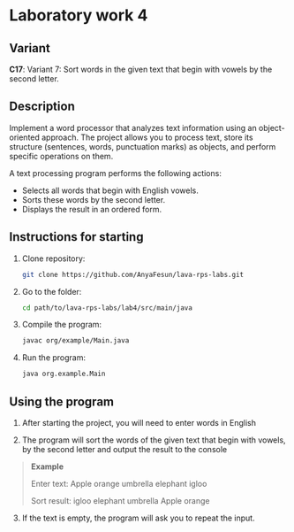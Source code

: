 # Laboratory work 4

## Variant
**C17**: Variant 7: Sort words in the given text that begin with vowels by the second letter.

## Description
Implement a word processor that analyzes text information 
using an object-oriented approach. The project allows you
to process text, store its structure (sentences, words, 
punctuation marks) as objects, and perform specific operations
on them.

A text processing program performs the following actions:
- Selects all words that begin with English vowels.
- Sorts these words by the second letter.
- Displays the result in an ordered form.

## Instructions for starting
1. Clone repository:
   ```bash
   git clone https://github.com/AnyaFesun/lava-rps-labs.git
2. Go to the folder:
    ```bash
   cd path/to/lava-rps-labs/lab4/src/main/java
3. Compile the program:
    ```bash
   javac org/example/Main.java
4. Run the program:
    ```bash
    java org.example.Main
   
## Using the program
1. After starting the project, you will need to enter words in English

2. The program will sort the words of the given text that begin with vowels,
   by the second letter and output the result to the console
> **Example**
>
> Enter text: Apple orange umbrella elephant igloo
>
> Sort result: igloo elephant umbrella Apple orange
3. If the text is empty, the program will ask you to repeat the input.